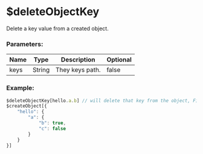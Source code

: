 # $deleteObjectKey
Delete a key value from a created object.

### Parameters:
| Name      | Type        | Description     | Optional |
| --------- | ----------- | --------------- | -------- |
| keys      | String      | They keys path. | false |

### Example:
```js
$deleteObjectKey[hello.a.b] // will delete that key from the object, Final: { hello: { "a": { "c": false } } }
$createObject[{
    "hello": {
        "a": {
            "b": true,
            "c": false
        }
    }
}]
```

